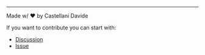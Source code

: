 ---
Made w/ :heart: by Castellani Davide

If you want to contribute you can start with:
- [Discussion](//discussions)
- [Issue](//issues/new)

